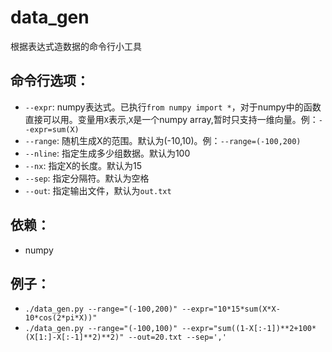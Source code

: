 # data_gen
根据表达式造数据的命令行小工具

## 命令行选项：
- `--expr`: numpy表达式。已执行`from numpy import *`，对于numpy中的函数直接可以用。变量用`X`表示,`X`是一个numpy array,暂时只支持一维向量。例：`--expr=sum(X)`
- `--range`: 随机生成X的范围。默认为(-10,10)。例：`--range=(-100,200)`
- `--nline`: 指定生成多少组数据。默认为100
- `--nx`: 指定X的长度。默认为15
- `--sep`: 指定分隔符。默认为空格
- `--out`: 指定输出文件，默认为`out.txt`

## 依赖：
- numpy

## 例子：
- `./data_gen.py --range="(-100,200)" --expr="10*15*sum(X*X-10*cos(2*pi*X))"`
- `./data_gen.py --range="(-100,100)" --expr="sum((1-X[:-1])**2+100*(X[1:]-X[:-1]**2)**2)" --out=20.txt --sep=','`
